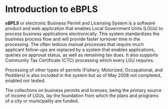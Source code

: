 # Introduction to eBPLS #

_**eBPLS**_ or electronic Business Permit and Licensing System is a software product and web application that enables Local Government Units (LGUs) to process business applications electronically. This system standardizes the business process flow and will provide faster turnover time in the processing. The often tedious manual processes that require much applicant follow-ups are replaced by a system that enables applications, queries on approval status, as well as remaining tax dues. It also supports Community Tax Certificate (CTC) processing which every LGU requires.

Processing of other types of permits (Fishery, Motorized, Occupational, and Peddlers) is also included in the system but as of May 2008 not completed, enabled nor tested.

The collections on business permits and licenses, being the primary source of income of LGUs, lay the foundation from which the plans and programs of a city or municipality are funded.